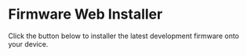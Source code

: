 # Firmware Web Installer

Click the button below to installer the latest development firmware onto your device.

<!-- TODO The dialog styling does not match the rest, fix it -->
<esp-web-install-button manifest="/installer/manifest.json"/>
